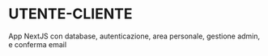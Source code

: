 # UTENTE-CLIENTE
App NextJS con database, autenticazione, area personale, gestione admin, e conferma email
